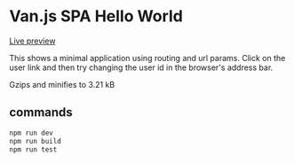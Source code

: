# Van.js SPA Hello World

[Live preview](https://codesandbox.io/p/devbox/van-cone-hello-world-yxpxhy)

This shows a minimal application using routing and url params. Click on the user link and then try changing the user id in the browser's address bar.

Gzips and minifies to 3.21 kB

## commands

```bash
npm run dev
npm run build
npm run test
```
